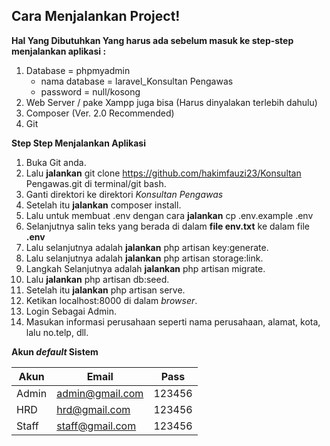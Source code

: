 ## Cara Menjalankan Project!
 
 **Hal Yang Dibutuhkan Yang harus ada sebelum masuk ke step-step menjalankan aplikasi :**
1. Database = phpmyadmin 
    * nama database = laravel_Konsultan Pengawas
    * password = null/kosong
2. Web Server / pake Xampp juga bisa (Harus dinyalakan terlebih dahulu)
3. Composer (Ver. 2.0 Recommended)
4. Git 



**Step Step Menjalankan Aplikasi**
1. Buka Git anda.
2. Lalu **jalankan** git clone https://github.com/hakimfauzi23/Konsultan Pengawas.git di terminal/git bash.
3. Ganti direktori ke direktori *Konsultan Pengawas*
4. Setelah itu **jalankan** composer install.
5. Lalu untuk membuat .env dengan cara **jalankan** cp .env.example .env
6. Selanjutnya salin teks yang berada di dalam **file env.txt** ke dalam file **.env**
7. Lalu selanjutnya adalah **jalankan** php artisan key:generate.
8. Lalu selanjutnya adalah **jalankan** php artisan storage:link.
9. Langkah Selanjutnya adalah **jalankan** php artisan migrate.
10. Lalu **jalankan** php artisan db:seed.
11. Setelah itu **jalankan** php artisan serve.
12. Ketikan localhost:8000 di dalam *browser*.
13. Login Sebagai Admin.
13. Masukan informasi perusahaan seperti nama perusahaan, alamat, kota, lalu no.telp, dll.



**Akun *default* Sistem**

| Akun  | Email | Pass |
| ----- | ----- | ---------|
| Admin   | admin@gmail.com  | 123456|
| HRD | hrd@gmail.com | 123456|
| Staff | staff@gmail.com | 123456|

